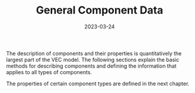 ﻿---
title: General Component Data
toc: false
type: specs
layout:  package
date: "2023-03-24"
draft: false
specification: VEC
version: 2.0.2
documentType: "Recommendation"
elementType:  Package
menu:
  VEC-2.0.2:    
    identifier: general-component-data
    weight: 1004 

# Prev/next pager order (if `docs_section_pager` enabled in `params.toml`)
weight: 1004
---
<p> The description of components and their properties is quantitatively the largest part of the VEC model. The following sections explain the basic methods for describing components and defining the information that applies to all types of components.      </p>      <p> The properties of certain component types are defined in the next chapter.      </p>